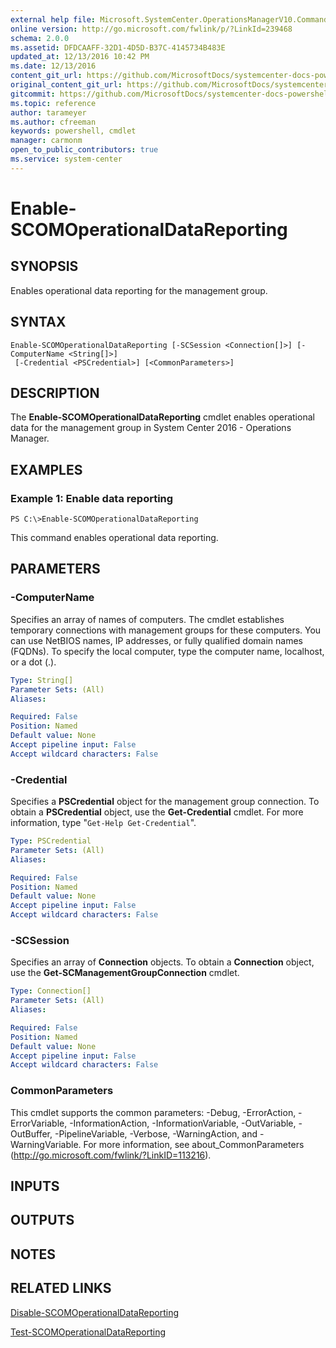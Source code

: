 ```yaml
---
external help file: Microsoft.SystemCenter.OperationsManagerV10.Commands.dll-Help.xml
online version: http://go.microsoft.com/fwlink/p/?LinkId=239468
schema: 2.0.0
ms.assetid: DFDCAAFF-32D1-4D5D-B37C-4145734B483E
updated_at: 12/13/2016 10:42 PM
ms.date: 12/13/2016
content_git_url: https://github.com/MicrosoftDocs/systemcenter-docs-powershell/blob/master/systemcenter-cmdlets/OperationsManager/v1/Enable-SCOMOperationalDataReporting.md
original_content_git_url: https://github.com/MicrosoftDocs/systemcenter-docs-powershell/blob/master/systemcenter-cmdlets/OperationsManager/v1/Enable-SCOMOperationalDataReporting.md
gitcommit: https://github.com/MicrosoftDocs/systemcenter-docs-powershell/blob/ea9507ac2178040476af5407227db8cb97701ea9/systemcenter-cmdlets/OperationsManager/v1/Enable-SCOMOperationalDataReporting.md
ms.topic: reference
author: tarameyer
ms.author: cfreeman
keywords: powershell, cmdlet
manager: carmonm
open_to_public_contributors: true
ms.service: system-center
---
```


# Enable-SCOMOperationalDataReporting

## SYNOPSIS
Enables operational data reporting for the management group.

## SYNTAX

```
Enable-SCOMOperationalDataReporting [-SCSession <Connection[]>] [-ComputerName <String[]>]
 [-Credential <PSCredential>] [<CommonParameters>]
```

## DESCRIPTION
The **Enable-SCOMOperationalDataReporting** cmdlet enables operational data  for the management group in System Center 2016 - Operations Manager.

## EXAMPLES

### Example 1: Enable data reporting
```
PS C:\>Enable-SCOMOperationalDataReporting
```

This command enables operational data reporting.

## PARAMETERS

### -ComputerName
Specifies an array of names of computers.
The cmdlet establishes temporary connections with management groups for these computers.
You can use NetBIOS names, IP addresses, or fully qualified domain names (FQDNs).
To specify the local computer, type the computer name, localhost, or a dot (.).

```yaml
Type: String[]
Parameter Sets: (All)
Aliases: 

Required: False
Position: Named
Default value: None
Accept pipeline input: False
Accept wildcard characters: False
```

### -Credential
Specifies a **PSCredential** object for the management group connection.
To obtain a **PSCredential** object, use the **Get-Credential** cmdlet.
For more information, type "`Get-Help Get-Credential`".

```yaml
Type: PSCredential
Parameter Sets: (All)
Aliases: 

Required: False
Position: Named
Default value: None
Accept pipeline input: False
Accept wildcard characters: False
```

### -SCSession
Specifies an array of **Connection** objects.
To obtain a **Connection** object, use the **Get-SCManagementGroupConnection** cmdlet.

```yaml
Type: Connection[]
Parameter Sets: (All)
Aliases: 

Required: False
Position: Named
Default value: None
Accept pipeline input: False
Accept wildcard characters: False
```

### CommonParameters
This cmdlet supports the common parameters: -Debug, -ErrorAction, -ErrorVariable, -InformationAction, -InformationVariable, -OutVariable, -OutBuffer, -PipelineVariable, -Verbose, -WarningAction, and -WarningVariable. For more information, see about_CommonParameters (http://go.microsoft.com/fwlink/?LinkID=113216).

## INPUTS

## OUTPUTS

## NOTES

## RELATED LINKS

[Disable-SCOMOperationalDataReporting](xref:OperationsManager/v1/Disable-SCOMOperationalDataReporting.md)

[Test-SCOMOperationalDataReporting](xref:OperationsManager/v1/Test-SCOMOperationalDataReporting.md)


